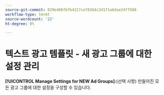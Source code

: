 ```yaml
---
source-git-commit: 029e406fbfb4217ce78364c2d1f1a6dae24ff588
workflow-type: tm+mt
source-wordcount: '22'
ht-degree: 0%

---
```

# 텍스트 광고 템플릿 - 새 광고 그룹에 대한 설정 관리

**[!UICONTROL Manage Settings for NEW Ad Groups]:**(선택 사항) 만들어진 모든 광고 그룹에 대한 설정을 구성할 수 있습니다.
